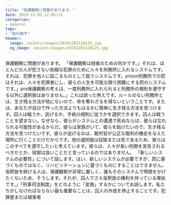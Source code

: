 ```yaml
---
title: "保護観察に問題があります。"
date: 2019-12-02 12:05:13
categories:
- General
tags:
- "執行猶予"
header:
  image: /assets/images/20191202120125.jpg
  og_image: /assets/images/20191202120125.jpg
---
```


保護観察に問題があります。 「保護観察は弱者のための何かです。」‪それは、ほとんどの人が犯さない些細な犯罪のために人々を刑務所に入れるシステムです。それは、犯罪を他人に起こるものとして扱うシステムです。prison刑務所での罰は‪それは、人々を犯罪者にし、彼らの人生を可能な限り困難にする罰のシステムです。」pro保護観察の考えは、一度刑務所に入れられると刑務所の規則を遵守する以外に選択肢はありません。」これは誤った例えです。ルールのない刑務所とは、生き残る方法が他にないので、命を奪わざるを得ないということです。または、あなたが自分で作った方法よりもはるかに簡単に生き残る方法を見つけます。囚人は戦うか、逃げるか、手紙の規則に従うかを選択できます。囚人は戦うことを望まない。なぜなら、彼らがシステムとの遭遇で死ぬならば、彼らは忘れられる可能性があるからだ。彼らは家族がいて、彼らを助けたいので、生き残る方法を見つけたいです。彼らが逃げるのは、裁判官が公正な裁判の機会を与えた場所に行くことだけだからです。他の選択肢は投獄または死であるため、彼らはこのすべてを遵守したいと考えています。彼らは、人々が長い刑期を宣告されるべきだとか、投獄は良いことだと言っているのではありません。 「新しいシステムの必要性」について話します。はい、新しいシステムが必要ですが、罰に基づくものではなく、リハビリテーションに基づくものにすることはできません。仮釈放を続ける人は、保護観察が非常に厳しく、誰もそのシステムで時間をかけたくないため、そうします。それが、囚人でさえ仮釈放の権利を持っている理由です。」「刑事司法制度」をどのように「変換」するかについてお話します。私たちがしなければならない最も重要なことは、囚人の作成を停止することです。犯罪歴または被害者
